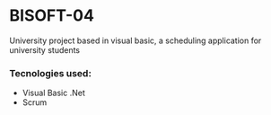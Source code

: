 # BISOFT-04
University project based in visual basic, a scheduling application for university students

### Tecnologies used: 
- Visual Basic .Net
- Scrum
